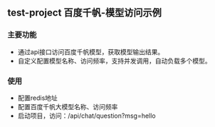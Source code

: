 ## test-project 百度千帆-模型访问示例


### 主要功能
- 通过api接口访问百度千帆模型，获取模型输出结果。
- 自定义配置模型名称、访问频率，支持并发调用，自动负载多个模型。

### 使用
- 配置redis地址
- 配置百度千帆大模型名称、访问频率
- 启动项目，访问：/api/chat/question?msg=hello
